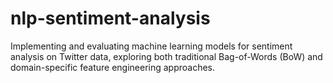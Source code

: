 # nlp-sentiment-analysis
Implementing and evaluating machine learning models for sentiment analysis on Twitter data, exploring both traditional Bag-of-Words (BoW) and domain-specific feature engineering approaches.
